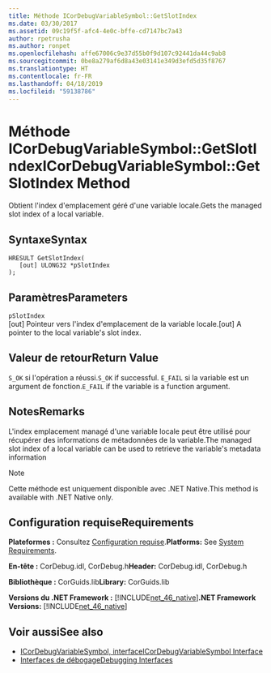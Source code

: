 ```yaml
---
title: Méthode ICorDebugVariableSymbol::GetSlotIndex
ms.date: 03/30/2017
ms.assetid: 09c19f5f-afc4-4e0c-bffe-cd7147bc7a43
author: rpetrusha
ms.author: ronpet
ms.openlocfilehash: affe67006c9e37d55b0f9d107c92441da44c9ab8
ms.sourcegitcommit: 0be8a279af6d8a43e03141e349d3efd5d35f8767
ms.translationtype: HT
ms.contentlocale: fr-FR
ms.lasthandoff: 04/18/2019
ms.locfileid: "59138786"
---
```

# <a name="icordebugvariablesymbolgetslotindex-method"></a><span data-ttu-id="90d76-102">Méthode ICorDebugVariableSymbol::GetSlotIndex</span><span class="sxs-lookup"><span data-stu-id="90d76-102">ICorDebugVariableSymbol::GetSlotIndex Method</span></span>
<span data-ttu-id="90d76-103">Obtient l'index d'emplacement géré d'une variable locale.</span><span class="sxs-lookup"><span data-stu-id="90d76-103">Gets the managed slot index of a local variable.</span></span>  
  
## <a name="syntax"></a><span data-ttu-id="90d76-104">Syntaxe</span><span class="sxs-lookup"><span data-stu-id="90d76-104">Syntax</span></span>  
  
```  
HRESULT GetSlotIndex(  
   [out] ULONG32 *pSlotIndex  
);  
```  
  
## <a name="parameters"></a><span data-ttu-id="90d76-105">Paramètres</span><span class="sxs-lookup"><span data-stu-id="90d76-105">Parameters</span></span>  
 `pSlotIndex`  
 <span data-ttu-id="90d76-106">[out] Pointeur vers l'index d'emplacement de la variable locale.</span><span class="sxs-lookup"><span data-stu-id="90d76-106">[out] A pointer to the local variable's slot index.</span></span>  
  
## <a name="return-value"></a><span data-ttu-id="90d76-107">Valeur de retour</span><span class="sxs-lookup"><span data-stu-id="90d76-107">Return Value</span></span>  
 <span data-ttu-id="90d76-108">`S_OK` si l'opération a réussi.</span><span class="sxs-lookup"><span data-stu-id="90d76-108">`S_OK` if successful.</span></span> <span data-ttu-id="90d76-109">`E_FAIL` si la variable est un argument de fonction.</span><span class="sxs-lookup"><span data-stu-id="90d76-109">`E_FAIL` if the variable is a function argument.</span></span>  
  
## <a name="remarks"></a><span data-ttu-id="90d76-110">Notes</span><span class="sxs-lookup"><span data-stu-id="90d76-110">Remarks</span></span>  
 <span data-ttu-id="90d76-111">L'index emplacement managé d'une variable locale peut être utilisé pour récupérer des informations de métadonnées de la variable.</span><span class="sxs-lookup"><span data-stu-id="90d76-111">The managed slot index of a local variable can be used to retrieve the variable's metadata information</span></span>  
  
> [!NOTE]
>  <span data-ttu-id="90d76-112">Cette méthode est uniquement disponible avec .NET Native.</span><span class="sxs-lookup"><span data-stu-id="90d76-112">This method is available with .NET Native only.</span></span>  
  
## <a name="requirements"></a><span data-ttu-id="90d76-113">Configuration requise</span><span class="sxs-lookup"><span data-stu-id="90d76-113">Requirements</span></span>  
 <span data-ttu-id="90d76-114">**Plateformes :** Consultez [Configuration requise](../../../../docs/framework/get-started/system-requirements.md).</span><span class="sxs-lookup"><span data-stu-id="90d76-114">**Platforms:** See [System Requirements](../../../../docs/framework/get-started/system-requirements.md).</span></span>  
  
 <span data-ttu-id="90d76-115">**En-tête :** CorDebug.idl, CorDebug.h</span><span class="sxs-lookup"><span data-stu-id="90d76-115">**Header:** CorDebug.idl, CorDebug.h</span></span>  
  
 <span data-ttu-id="90d76-116">**Bibliothèque :** CorGuids.lib</span><span class="sxs-lookup"><span data-stu-id="90d76-116">**Library:** CorGuids.lib</span></span>  
  
 <span data-ttu-id="90d76-117">**Versions du .NET Framework :** [!INCLUDE[net_46_native](../../../../includes/net-46-native-md.md)]</span><span class="sxs-lookup"><span data-stu-id="90d76-117">**.NET Framework Versions:** [!INCLUDE[net_46_native](../../../../includes/net-46-native-md.md)]</span></span>  
  
## <a name="see-also"></a><span data-ttu-id="90d76-118">Voir aussi</span><span class="sxs-lookup"><span data-stu-id="90d76-118">See also</span></span>

- [<span data-ttu-id="90d76-119">ICorDebugVariableSymbol, interface</span><span class="sxs-lookup"><span data-stu-id="90d76-119">ICorDebugVariableSymbol Interface</span></span>](../../../../docs/framework/unmanaged-api/debugging/icordebugvariablesymbol-interface.md)
- [<span data-ttu-id="90d76-120">Interfaces de débogage</span><span class="sxs-lookup"><span data-stu-id="90d76-120">Debugging Interfaces</span></span>](../../../../docs/framework/unmanaged-api/debugging/debugging-interfaces.md)
